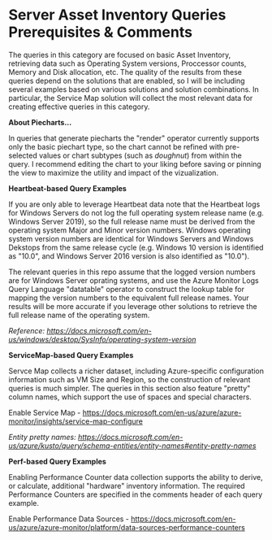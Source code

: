 # Server Asset Inventory Queries Prerequisites & Comments

The queries in this category are focused on basic Asset Inventory, retrieving data such as Operating System versions, Proccessor counts, Memory and Disk allocation, etc. The quality of the results from these queries depend on the solutions that are enabled, so I will be including several examples based on various solutions and solution combinations. In particular, the Service Map solution will collect the most relevant data for creating effective queries in this category.

**About Piecharts...**

In queries that generate piecharts the "render" operator currently supports only the basic piechart type, so the chart cannot be refined with pre-selected values or chart subtypes (such as *doughnut*) from within the query. I recommend editing the chart to your liking before saving or pinning the view to maximize the utility and impact of the vizualization.

**Heartbeat-based Query Examples**

If you are only able to leverage Heartbeat data note that the Heartbeat logs for Windows Servers do not log the full operating system release name (e.g. Windows Server 2019), so the full release name must be derived from the operating system Major and Minor version numbers. Windows operating system version numbers are identical for Windows Servers and Windows Dekstops from the same release cycle (e.g. Windows 10 version is identified as "10.0", and Windows Server 2016 version is also identified as "10.0").

The relevant queries in this repo assume that the logged version numbers are for Windows Server oprating systems, and use the Azure Monitor Logs Query Language "datatable" operator to construct the lookup table for mapping the version numbers to the equivalent full release names. Your results will be more accurate if you leverage other solutions to retrieve the full release name of the operating system.

*Reference: https://docs.microsoft.com/en-us/windows/desktop/SysInfo/operating-system-version*

**ServiceMap-based Query Examples**

Servce Map collects a richer dataset, including Azure-specific configuration information such as VM Size and Region, so the construction of relevant queries is much simpler. The queries in this section also feature "pretty" column names, which support the use of spaces and special characters.

Enable Service Map - https://docs.microsoft.com/en-us/azure/azure-monitor/insights/service-map-configure

*Entity pretty names: https://docs.microsoft.com/en-us/azure/kusto/query/schema-entities/entity-names#entity-pretty-names*

**Perf-based Query Examples**

Enabling Performance Counter data collection supports the ability to derive, or calculate, additional "hardware" inventory information. The required Performance Counters are specified in the comments header of each query example.

Enable Performance Data Sources - https://docs.microsoft.com/en-us/azure/azure-monitor/platform/data-sources-performance-counters
